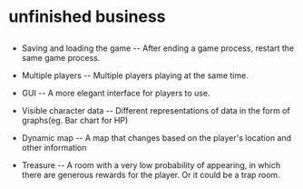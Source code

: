 # unfinished business
##
- Saving and loading the game
-- After ending a game process, restart the same game process.

- Multiple players
-- Multiple players playing at the same time.

- GUI
-- A more elegant interface for players to use.

- Visible character data
-- Different representations of data in the form of graphs(eg. Bar chart for HP)

- Dynamic map
-- A map that changes based on the player's location and other information

- Treasure
-- A room with a very low probability of appearing, in which there are generous rewards for the player. Or it could be a trap room.

